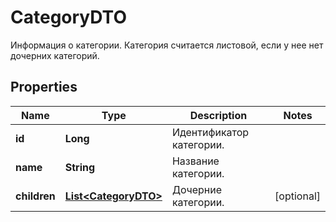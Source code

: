 

# CategoryDTO

Информация о категории.  Категория считается листовой, если у нее нет дочерних категорий. 

## Properties

| Name | Type | Description | Notes |
|------------ | ------------- | ------------- | -------------|
|**id** | **Long** | Идентификатор категории. |  |
|**name** | **String** | Название категории. |  |
|**children** | [**List&lt;CategoryDTO&gt;**](CategoryDTO.md) | Дочерние категории. |  [optional] |




